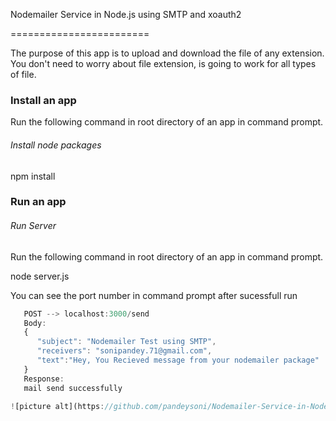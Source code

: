 Nodemailer Service in Node.js using SMTP and xoauth2

========================

The purpose of this app is to upload and download the file of any extension. You don't need to worry about file extension, is going to work for all types of file.

### Install an app

Run the following command in root directory of an app in command prompt.

###### *Install node packages*

npm install

### Run an app

###### *Run Server*

Run the following command in root directory of an app in command prompt.

node server.js

You can see the port number in command prompt after sucessfull run

```javascript
   POST --> localhost:3000/send
   Body:
   {
      "subject": "Nodemailer Test using SMTP",
      "receivers": "sonipandey.71@gmail.com",
      "text":"Hey, You Recieved message from your nodemailer package"
   }
   Response:
   mail send successfully
   
![picture alt](https://github.com/pandeysoni/Nodemailer-Service-in-Node.js-using-SMTP-and-xoauth2/blob/master/restconsole.gif )

